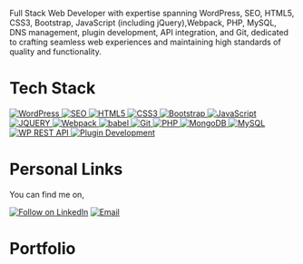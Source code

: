 Full Stack Web Developer with expertise spanning WordPress, SEO, HTML5, CSS3, Bootstrap, JavaScript (including jQuery),Webpack, PHP, MySQL, DNS management, plugin development, API integration, and Git, dedicated to crafting seamless web experiences and maintaining high standards of quality and functionality.

# Tech Stack

<p align="left">
 <a href="#">
<img alt="WordPress" src="https://img.shields.io/badge/WordPress-%23117AC9.svg?&style=for-the-badge&logo=wordpress&logoColor=white"/>
<img alt="SEO" src="https://img.shields.io/badge/SEO-%2344cc52.svg?&style=for-the-badge&logo=seo&logoColor=white"/>
<img alt="HTML5" src="https://img.shields.io/badge/html5%20-%23E34F26.svg?&style=for-the-badge&logo=html5&logoColor=white"/>
<img alt="CSS3" src="https://img.shields.io/badge/css3%20-%231572B6.svg?&style=for-the-badge&logo=css3&logoColor=white"/>
<img alt="Bootstrap" src="https://img.shields.io/badge/bootstrap%20-%23563D7C.svg?&style=for-the-badge&logo=bootstrap&logoColor=white"/>
<img alt="JavaScript" src="https://img.shields.io/badge/javascript%20-%23323330.svg?&style=for-the-badge&logo=javascript&logoColor=%23F7DF1E"/>
<img alt="JQUERY" src="https://img.shields.io/badge/jquery-%23777BB4.svg?&style=for-the-badge&logo=jquery&logoColor=white"/>
<img alt="Webpack" src="https://img.shields.io/badge/Webpack-%238DD6F9.svg?&style=for-the-badge&logo=webpack&logoColor=white"/>
<img alt="babel" src="https://img.shields.io/badge/babel-%2344cc52.svg?&style=for-the-badge&logo=babel&logoColor=white"/>
<img alt="Git" src="https://img.shields.io/badge/git%20-%23F05033.svg?&style=for-the-badge&logo=git&logoColor=white"/>
<img alt="PHP" src="https://img.shields.io/badge/PHP-%23777BB4.svg?&style=for-the-badge&logo=php&logoColor=white"/>
<img alt="MongoDB" src ="https://img.shields.io/badge/MongoDB-%234ea94b.svg?&style=for-the-badge&logo=mongodb&logoColor=white"/>
<img alt='MySQL' src="https://img.shields.io/badge/SQL-MySQL?style=for-the-badge&logo=mysql&color=F29111"/>
<img alt="WP REST API" src="https://img.shields.io/badge/REST%20API-%231967C1.svg?&style=for-the-badge&logo=api&logoColor=white"/>
<img alt="Plugin Development" src="https://img.shields.io/badge/Plugin%20Development-%234D5A63.svg?&style=for-the-badge&logo=wordpress&logoColor=white"/>
 </a>
</p>

<h1 align="left">Personal Links</h1>

You can find me on,

<p align="left">
  <a href="https://www.linkedin.com/in/tubasaif1210"><img title="Follow on LinkedIn" src="https://img.shields.io/badge/LinkedIn-0077B5?style=for-the-badge&logo=linkedin&logoColor=white"/></a>
  <a href="mailto:tubasaif718@gmail.com"><img title="Email" src="https://img.shields.io/badge/Gmail-D14836?style=for-the-badge&logo=gmail&logoColor=white"/></a> 
  
</p>
<h1 align="left">Portfolio</h1>




